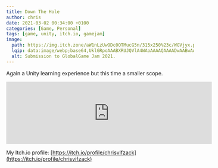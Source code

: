 ```yaml
---
title: Down The Hole
author: chris
date: 2021-03-02 00:34:00 +0100
categories: [Game, Personal]
tags: [game, unity, itch.io, gamejam]
image:
  path: https://img.itch.zone/aW1nLzUwODc0OTMucG5n/315x250%23c/WGVjyx.png
  lqip: data:image/webp;base64,UklGRpoAAABXRUJQVlA4WAoAAAAQAAAADwAABwAAQUxQSDIAAAARL0AmbZurmr57yyIiqE8oiG0bejIYEQTgqiDA9vqnsUSI6H+oAERp2HZ65qP/VIAWAFZQOCBCAAAA8AEAnQEqEAAIAAVAfCWkAALp8sF8rgRgAP7o9FDvMCkMde9PK7euH5M1m6VWoDXf2FkP3BqV0ZYbO6NA/VFIAAAA
  alt: Submission to GlobalGame Jam 2021.
---
```


Again a Unity learning experience but this time a smaller scope.


<iframe src="https://itch.io/embed/901111?linkback=true&amp;dark=true" width="552" height="167" frameborder="0"><a href="https://lady-c.itch.io/down-the-hole">Down the Hole by Lady_C, ChrisVifzack, MrNiacin</a></iframe>


My Itch.io profile: [https://itch.io/profile/chrisvifzack](https://itch.io/profile/chrisvifzack)
